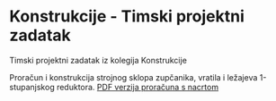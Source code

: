 # Konstrukcije - Timski projektni zadatak
Timski projektni zadatak iz kolegija Konstrukcije

Proračun i konstrukcija strojnog sklopa zupčanika, vratila i ležajeva 1-stupanjskog reduktora.
[PDF verzija proračuna s nacrtom](https://github.com/KristijanCetina/Konstrukcije-TimskiProjektniZadatak/blob/master/Projektni%20zadatak_Cetina-Grgin-Mrkic.pdf)

